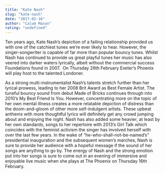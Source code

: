 ```yaml
---
title: "Kate Nash"
slug: "kate-nash"
date: "2017-02-16"
author: "Calum Mason"
rating: "undefined"
---
```


Ten years ago, Kate Nash’s depiction of a failing relationship provided us with one of the catchiest tunes we’re ever likely to hear. However, the singer-songwriter is capable of far more than popular bouncy tunes. Whilst Nash has continued to provide us great playful tunes her music has also veered into darker waters lyrically, albeit without the commercial success Foundations found in 2007.  On Thursday 26th February Exeter’s Phoenix will play host to the talented Londoner.

As a strong multi-instrumentalist Nash’s talents stretch further than her lyrical prowess, leading to her 2008 Brit Award as Best Female Artist. The tuneful bouncy sound from debut Made of Bricks continues through into 2010’s My Best Friend Is You. However, concentrating more on the topic of her own mental illness creates a more relatable depiction of distress than the doom-and-gloom of other more self-indulgent artists. These upbeat anthems with more thoughtful lyrics will definitely get any crowd jumping about and enjoying the night. Nash has also added some heavier, at least by her own standards, songs to her repertoire with 2013’s Girl Talk which coincides with the feminist activism the singer has involved herself with over the last few years. In the wake of “he-who-shall-not-be-named’s” presidential inauguration and the subsequent women’s marches, Nash is sure to provide her audience with a hopeful message if the sound of her songs are anything to go by. The energy of Nash and the strong emotion put into her songs is sure to come out in an evening of immersive and enjoyable live music when she plays at The Phoenix on Thursday 16th February.
